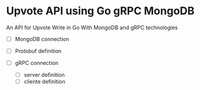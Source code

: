# Upvote API using Go gRPC MongoDB

An API for Upvote Write in Go With MongoDB and gRPC technologies

- [ ] MongoDB connection

- [ ] Protobuf definition

- [ ] gRPC connection
  - [ ] server definition
  - [ ] cliente definition
